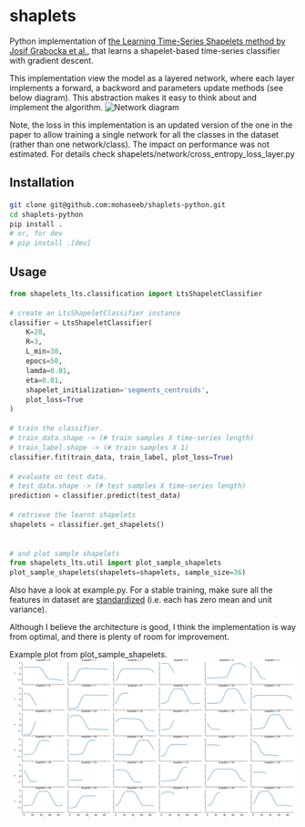 # shaplets
Python implementation of [the Learning Time-Series Shapelets method by Josif Grabocka et al.](http://www.ismll.uni-hildesheim.de/pub/pdfs/grabocka2014e-kdd.pdf), that learns a shapelet-based time-series classifier with gradient descent. 

This implementation view the model as a layered network, where each layer 
implements a forward, a backword and parameters update methods (see below 
diagram). This abstraction makes it easy to think about and implement the 
algorithm.
![Network diagram](lts-diag.png)

Note, the loss in this implementation is an updated version of the one in the 
paper to allow training a single network for all the classes in the dataset 
(rather than one network/class). The impact on performance was not estimated. 
For details check shapelets/network/cross_entropy_loss_layer.py

## Installation ##
```bash
git clone git@github.com:mohaseeb/shaplets-python.git
cd shaplets-python
pip install .
# or, for dev
# pip install .[dev]
```
## Usage ##
```python
from shapelets_lts.classification import LtsShapeletClassifier

# create an LtsShapeletClassifier instance
classifier = LtsShapeletClassifier(
    K=20,
    R=3,
    L_min=30,
    epocs=50,
    lamda=0.01,
    eta=0.01,
    shapelet_initialization='segments_centroids',
    plot_loss=True
)

# train the classifier. 
# train_data.shape -> (# train samples X time-series length) 
# train_label.shape -> (# train samples X 1)
classifier.fit(train_data, train_label, plot_loss=True)

# evaluate on test data. 
# test_data.shape -> (# test samples X time-series length)
prediction = classifier.predict(test_data)

# retrieve the learnt shapelets
shapelets = classifier.get_shapelets()


# and plot sample shapelets
from shapelets_lts.util import plot_sample_shapelets
plot_sample_shapelets(shapelets=shapelets, sample_size=36)
```
Also have a look at example.py. For a stable training, make sure all the features in dataset are [standardized](https://en.wikipedia.org/wiki/Feature_scaling#Standardization) (i.e. each has zero mean and unit variance).

Although I believe the architecture is good, I think the implementation is way from optimal, and there is plenty of room for improvement.

Example plot from plot_sample_shapelets.
![sample_shapelets](sample_shapelets.png)
